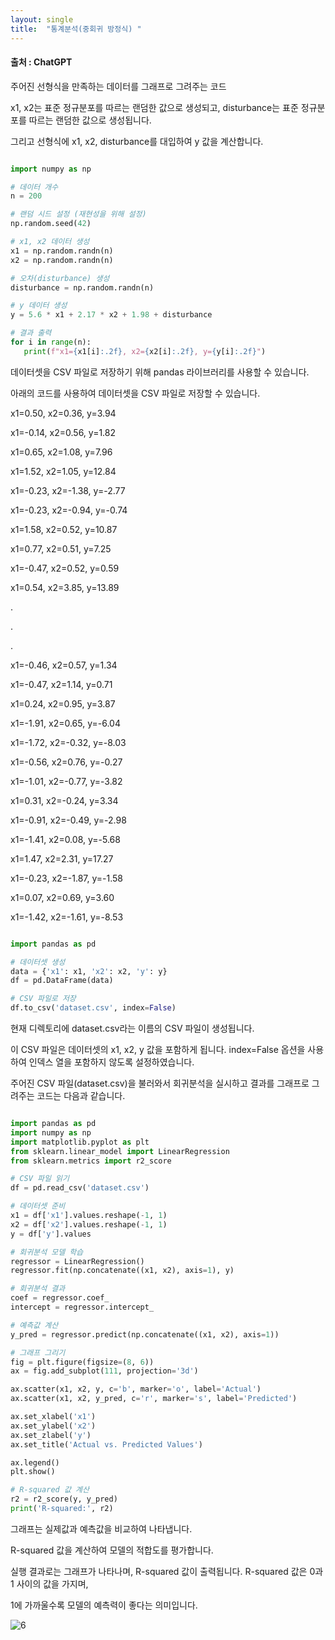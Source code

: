 ```yaml
---
layout: single
title:  "통계분석(중회귀 방정식) "
---
```



#### 출처 : ChatGPT 


주어진 선형식을 만족하는 데이터를 그래프로 그려주는 코드

 x1, x2는 표준 정규분포를 따르는 랜덤한 값으로 생성되고, disturbance는 표준 정규분포를 따르는 랜덤한 값으로 생성됩니다. 
 
 그리고 선형식에 x1, x2, disturbance를 대입하여 y 값을 계산합니다.

 ```python

 import numpy as np

# 데이터 개수
n = 200

# 랜덤 시드 설정 (재현성을 위해 설정)
np.random.seed(42)

# x1, x2 데이터 생성
x1 = np.random.randn(n)
x2 = np.random.randn(n)

# 오차(disturbance) 생성
disturbance = np.random.randn(n)

# y 데이터 생성
y = 5.6 * x1 + 2.17 * x2 + 1.98 + disturbance

# 결과 출력
for i in range(n):
    print(f"x1={x1[i]:.2f}, x2={x2[i]:.2f}, y={y[i]:.2f}")
```

데이터셋을 CSV 파일로 저장하기 위해 pandas 라이브러리를 사용할 수 있습니다. 

아래의 코드를 사용하여 데이터셋을 CSV 파일로 저장할 수 있습니다.

x1=0.50, x2=0.36, y=3.94

x1=-0.14, x2=0.56, y=1.82

x1=0.65, x2=1.08, y=7.96

x1=1.52, x2=1.05, y=12.84

x1=-0.23, x2=-1.38, y=-2.77

x1=-0.23, x2=-0.94, y=-0.74

x1=1.58, x2=0.52, y=10.87

x1=0.77, x2=0.51, y=7.25

x1=-0.47, x2=0.52, y=0.59

x1=0.54, x2=3.85, y=13.89

.

.

.

x1=-0.46, x2=0.57, y=1.34

x1=-0.47, x2=1.14, y=0.71

x1=0.24, x2=0.95, y=3.87

x1=-1.91, x2=0.65, y=-6.04

x1=-1.72, x2=-0.32, y=-8.03

x1=-0.56, x2=0.76, y=-0.27

x1=-1.01, x2=-0.77, y=-3.82

x1=0.31, x2=-0.24, y=3.34

x1=-0.91, x2=-0.49, y=-2.98

x1=-1.41, x2=0.08, y=-5.68

x1=1.47, x2=2.31, y=17.27

x1=-0.23, x2=-1.87, y=-1.58

x1=0.07, x2=0.69, y=3.60

x1=-1.42, x2=-1.61, y=-8.53




```python

import pandas as pd

# 데이터셋 생성
data = {'x1': x1, 'x2': x2, 'y': y}
df = pd.DataFrame(data)

# CSV 파일로 저장
df.to_csv('dataset.csv', index=False)

```

현재 디렉토리에 dataset.csv라는 이름의 CSV 파일이 생성됩니다. 

이 CSV 파일은 데이터셋의 x1, x2, y 값을 포함하게 됩니다. index=False 옵션을 사용하여 인덱스 열을 포함하지 않도록 설정하였습니다.



주어진 CSV 파일(dataset.csv)을 불러와서 회귀분석을 실시하고 결과를 그래프로 그려주는 코드는 다음과 같습니다.



```python

import pandas as pd
import numpy as np
import matplotlib.pyplot as plt
from sklearn.linear_model import LinearRegression
from sklearn.metrics import r2_score

# CSV 파일 읽기
df = pd.read_csv('dataset.csv')

# 데이터셋 준비
x1 = df['x1'].values.reshape(-1, 1)
x2 = df['x2'].values.reshape(-1, 1)
y = df['y'].values

# 회귀분석 모델 학습
regressor = LinearRegression()
regressor.fit(np.concatenate((x1, x2), axis=1), y)

# 회귀분석 결과
coef = regressor.coef_
intercept = regressor.intercept_

# 예측값 계산
y_pred = regressor.predict(np.concatenate((x1, x2), axis=1))

# 그래프 그리기
fig = plt.figure(figsize=(8, 6))
ax = fig.add_subplot(111, projection='3d')

ax.scatter(x1, x2, y, c='b', marker='o', label='Actual')
ax.scatter(x1, x2, y_pred, c='r', marker='s', label='Predicted')

ax.set_xlabel('x1')
ax.set_ylabel('x2')
ax.set_zlabel('y')
ax.set_title('Actual vs. Predicted Values')

ax.legend()
plt.show()

# R-squared 값 계산
r2 = r2_score(y, y_pred)
print('R-squared:', r2)

```
그래프는 실제값과 예측값을 비교하여 나타냅니다. 

R-squared 값을 계산하여 모델의 적합도를 평가합니다.


실행 결과로는 그래프가 나타나며, R-squared 값이 출력됩니다. R-squared 값은 0과 1 사이의 값을 가지며, 

1에 가까울수록 모델의 예측력이 좋다는 의미입니다.



![6](https://github.com/jasminherb/jasminherb.github.io/assets/133365586/b81dac19-cb5d-47c0-b0d4-90a13e4c8fc9)











